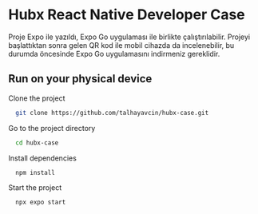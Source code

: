 
# Hubx React Native Developer Case
Proje Expo ile yazıldı, Expo Go uygulaması ile birlikte çalıştırılabilir. Projeyi başlattıktan sonra gelen QR kod ile mobil cihazda da incelenebilir, bu durumda öncesinde Expo Go uygulamasını indirmeniz gereklidir.


## Run on your physical device

Clone the project

```bash
  git clone https://github.com/talhayavcin/hubx-case.git
```

Go to the project directory

```bash
  cd hubx-case
```

Install dependencies

```bash
  npm install
```

Start the project

```bash
  npx expo start
```

  
